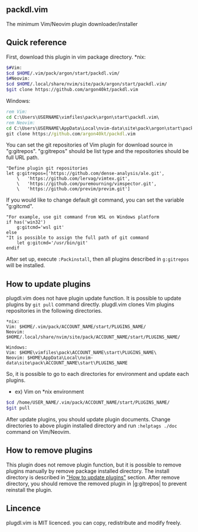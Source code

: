 ## packdl.vim

The minimum Vim/Neovim plugin downloader/installer

## Quick reference

First, download this plugin in vim package directory.
*nix:
```bash
$#Vim:
$cd $HOME/.vim/pack/argon/start/packdl.vim/
$#Neovim:
$cd $HOME/.local/share/nvim/site/pack/argon/start/packdl.vim/
$git clone https://github.com/argon40kt/packdl.vim
```

Windows:
```bat
rem Vim:
cd C:\Users\USERNAME\vimfiles\pack\argon\start\packdl.vim\
rem Neovim:
cd C:\Users\USERNAME\AppData\Local\nvim-data\site\pack\argon\start\packdl.vim\
git clone https://github.com/argon40kt/packdl.vim
```

You can set the git repositories of Vim plugin for download source in "g:gitrepos". "g:gitrepos" should be list type and the repositories should be full URL path. 

```vim
"Define plugin git repositories
let g:gitrepos=['https://github.com/dense-analysis/ale.git',
	\	'https://github.com/lervag/vimtex.git',
	\	'https://github.com/puremourning/vimspector.git',
	\	'https://github.com/previm/previm.git']
```

If you would like to change default git command, you can set the variable "g:gitcmd".

```vim
"For example, use git command from WSL on Windows platform
if has('win32')
    g:gitcmd='wsl git'
else
"It is possible to assign the full path of git command
    let g:gitcmd='/usr/bin/git'
endif
```

After set up, execute `:Packinstall`, then all plugins described in `g:gitrepos` will be installed.

## How to update plugins

plugdl.vim does not have plugin update function. It is possible to update plugins by `git pull` command directly. plugdl.vim clones Vim plugins repositories in the following directories.

```
*nix:
Vim: $HOME/.vim/pack/ACCOUNT_NAME/start/PLUGINS_NAME/
Neovim: $HOME/.local/share/nvim/site/pack/ACCOUNT_NAME/start/PLUGINS_NAME/

Windows:
Vim: $HOME\vimfiles\pack\ACCOUNT_NAME\start\PLUGINS_NAME\
Neovim: $HOME\AppData\Local\nvim-data\site\pack\ACCOUNT_NAME\start\PLUGINS_NAME
```

So, it is possible to go to each directories for environment and update each plugins.

 - ex) Vim on *nix environment
```bash
$cd /home/USER_NAME/.vim/pack/ACCOUNT_NAME/start/PLUGINS_NAME/
$git pull
```
After update plugins, you should update plugin documents. Change directories to above plugin installed directory and run `:helptags ./doc` command on Vim/Neovim.

## How to remove plugins

This plugin does not remove plugin function, but it is possible to remove
plugins manually by remove package installed directory.
The install directory is described in ["How to update plugins"](#how-to-update-plugins) section.
After remove directory, you should remove the removed plugin in |g:gitrepos| to prevent reinstall the plugin.

## Lincence

plugdl.vim is MIT licenced. you can copy, redistribute and modify freely.
